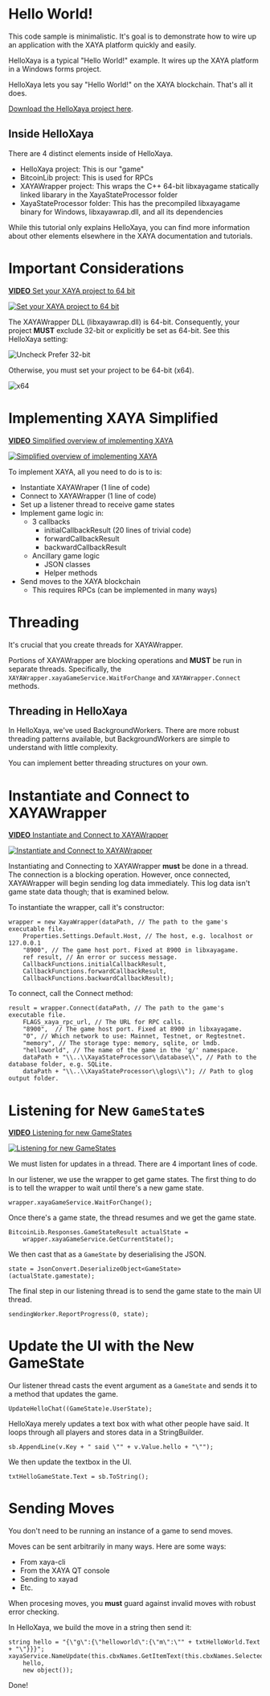 #  Hello World!

This code sample is minimalistic. It's goal is to demonstrate how to wire up an application with the XAYA platform quickly and easily. 

HelloXaya is a typical "Hello World!" example. It wires up the XAYA platform in a Windows forms project. 

HelloXaya lets you say "Hello World!" on the XAYA blockchain. That's all it does.

[Download the HelloXaya project here]().

## Inside HelloXaya

There are 4 distinct elements inside of HelloXaya.

- HelloXaya project: This is our "game"
- BitcoinLib project: This is used for RPCs
- XAYAWrapper project: This wraps the C++ 64-bit libxayagame statically linked libarary in the XayaStateProcessor folder
- XayaStateProcessor folder: This has the precompiled libxayagame binary for Windows, libxayawrap.dll, and all its dependencies

While this tutorial only explains HelloXaya, you can find more information about other elements elsewhere in the XAYA documentation and tutorials. 

# Important Considerations

[**VIDEO** Set your XAYA project to 64 bit](https://www.youtube.com/watch?v=v_jM8i2TZK8)

[![Set your XAYA project to 64 bit](img/Set%20your%20XAYA%20project%20to%2064-bit.png)](https://www.youtube.com/watch?v=v_jM8i2TZK8)

The XAYAWrapper DLL (libxayawrap.dll) is 64-bit. Consequently, your project **MUST** exclude 32-bit or explicitly be set as 64-bit. See this HelloXaya setting:

![Uncheck Prefer 32-bit](img/Prefer-32-bit-unchecked.png)

Otherwise, you must set your project to be 64-bit (x64). 

![x64](img/x64.png)

# Implementing XAYA Simplified

[**VIDEO** Simplified overview of implementing XAYA](https://www.youtube.com/watch?v=W0kD0ywyyqQ)

[![Simplified overview of implementing XAYA](img/Simplified%20overview%20of%20implementing%20XAYA.png)](https://www.youtube.com/watch?v=W0kD0ywyyqQ)

To implement XAYA, all you need to do is to is:

- Instantiate XAYAWraper (1 line of code)
- Connect to XAYAWrapper (1 line of code)
- Set up a listener thread to receive game states
- Implement game logic in:
	+ 3 callbacks
		- initialCallbackResult (20 lines of trivial code)
		- forwardCallbackResult
		- backwardCallbackResult
	+ Ancillary game logic
		- JSON classes
		- Helper methods
- Send moves to the XAYA blockchain
	+ This requires RPCs (can be implemented in many ways)

# Threading

It's crucial that you create threads for XAYAWrapper. 

Portions of XAYAWrapper are blocking operations and **MUST** be run in separate threads. Specifically, the `XAYAWrapper.xayaGameService.WaitForChange` and `XAYAWrapper.Connect` methods. 

## Threading in HelloXaya

<!-- [**VIDEO** tutorial on threading here.]() -->

In HelloXaya, we've used BackgroundWorkers. There are more robust threading patterns available, but BackgroundWorkers are simple to understand with little complexity. 

You can implement better threading structures on your own. 

# Instantiate and Connect to XAYAWrapper

[**VIDEO** Instantiate and Connect to XAYAWrapper](https://www.youtube.com/watch?v=wKKFf-xPyLU)

[![Instantiate and Connect to XAYAWrapper](img/Instantiate%20and%20Connect%20to%20XAYAWrapper.png)](https://www.youtube.com/watch?v=wKKFf-xPyLU)

Instantiating and Connecting to XAYAWrapper **must** be done in a thread. The connection is a blocking operation. However, once connected, XAYAWrapper will begin sending log data immediately. This log data isn't game state data though; that is examined below.

To instantiate the wrapper, call it's constructor:

	wrapper = new XayaWrapper(dataPath, // The path to the game's executable file. 
		Properties.Settings.Default.Host, // The host, e.g. localhost or 127.0.0.1
		"8900", // The game host port. Fixed at 8900 in libxayagame.
		ref result, // An error or success message.
		CallbackFunctions.initialCallbackResult, 
		CallbackFunctions.forwardCallbackResult, 
		CallbackFunctions.backwardCallbackResult);

To connect, call the Connect method:

	result = wrapper.Connect(dataPath, // The path to the game's executable file. 
		FLAGS_xaya_rpc_url, // The URL for RPC calls.
		"8900",  // The game host port. Fixed at 8900 in libxayagame.
		"0", // Which network to use: Mainnet, Testnet, or Regtestnet.
		"memory", // The storage type: memory, sqlite, or lmdb.
		"helloworld", // The name of the game in the 'g/' namespace.
		dataPath + "\\..\\XayaStateProcessor\\database\\", // Path to the database folder, e.g. SQLite.
		dataPath + "\\..\\XayaStateProcessor\\glogs\\"); // Path to glog output folder.

# Listening for New `GameState`s

[**VIDEO** Listening for new GameStates](https://www.youtube.com/watch?v=8fziD-sSc90)

[![Listening for new GameStates](img/Listening%20for%20new%20GameStates.png)](https://www.youtube.com/watch?v=8fziD-sSc90) 

We must listen for updates in a thread. There are 4 important lines of code.

In our listener, we use the wrapper to get game states. The first thing to do is to tell the wrapper to wait until there's a new game state.

	wrapper.xayaGameService.WaitForChange();

Once there's a game state, the thread resumes and we get the game state.

	BitcoinLib.Responses.GameStateResult actualState = 
		wrapper.xayaGameService.GetCurrentState();

We then cast that as a `GameState` by deserialising the JSON.

	state = JsonConvert.DeserializeObject<GameState>(actualState.gamestate);

The final step in our listening thread is to send the game state to the main UI thread.

	sendingWorker.ReportProgress(0, state);

# Update the UI with the New GameState

Our listener thread casts the event argument as a `GameState` and sends it to a method that updates the game.

	UpdateHelloChat((GameState)e.UserState);

HelloXaya merely updates a text box with what other people have said. It loops through all players and stores data in a StringBuilder.

	sb.AppendLine(v.Key + " said \"" + v.Value.hello + "\"");

We then update the textbox in the UI.

	txtHelloGameState.Text = sb.ToString();

# Sending Moves

You don't need to be running an instance of a game to send moves. 

Moves can be sent arbitrarily in many ways. Here are some ways:

- From xaya-cli
- From the XAYA QT console
- Sending to xayad
- Etc.

When procesing moves, you **must** guard against invalid moves with robust error checking.

In HelloXaya, we build the move in a string then send it:

	string hello = "{\"g\":{\"helloworld\":{\"m\":\"" + txtHelloWorld.Text + "\"}}}";
	xayaService.NameUpdate(this.cbxNames.GetItemText(this.cbxNames.SelectedItem), 
		hello, 
		new object());



Done!









































































































